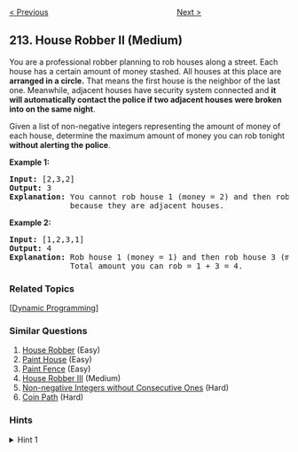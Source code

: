 <!--|This file generated by command(leetcode description); DO NOT EDIT.    |-->
<!--+----------------------------------------------------------------------+-->
<!--|@author    openset <openset.wang@gmail.com>                           |-->
<!--|@link      https://github.com/openset                                 |-->
<!--|@home      https://github.com/openset/leetcode                        |-->
<!--+----------------------------------------------------------------------+-->

[< Previous](https://github.com/openset/leetcode/tree/master/problems/word-search-ii "Word Search II")
　　　　　　　　　　　　　　　　
[Next >](https://github.com/openset/leetcode/tree/master/problems/shortest-palindrome "Shortest Palindrome")

## 213. House Robber II (Medium)

<p>You are a professional robber planning to rob houses along a street. Each house has a certain amount of money stashed. All houses at this place are <strong>arranged in a circle.</strong> That means the first house is the neighbor of the last one. Meanwhile, adjacent houses have security system connected and&nbsp;<b>it will automatically contact the police if two adjacent houses were broken into on the same night</b>.</p>

<p>Given a list of non-negative integers representing the amount of money of each house, determine the maximum amount of money you can rob tonight <strong>without alerting the police</strong>.</p>

<p><strong>Example 1:</strong></p>

<pre>
<strong>Input:</strong> [2,3,2]
<strong>Output:</strong> 3
<strong>Explanation:</strong> You cannot rob house 1 (money = 2) and then rob house 3 (money = 2),
&nbsp;            because they are adjacent houses.
</pre>

<p><strong>Example 2:</strong></p>

<pre>
<strong>Input:</strong> [1,2,3,1]
<strong>Output:</strong> 4
<strong>Explanation:</strong> Rob house 1 (money = 1) and then rob house 3 (money = 3).
&nbsp;            Total amount you can rob = 1 + 3 = 4.</pre>

### Related Topics
  [[Dynamic Programming](https://github.com/openset/leetcode/tree/master/tag/dynamic-programming/README.md)]

### Similar Questions
  1. [House Robber](https://github.com/openset/leetcode/tree/master/problems/house-robber) (Easy)
  1. [Paint House](https://github.com/openset/leetcode/tree/master/problems/paint-house) (Easy)
  1. [Paint Fence](https://github.com/openset/leetcode/tree/master/problems/paint-fence) (Easy)
  1. [House Robber III](https://github.com/openset/leetcode/tree/master/problems/house-robber-iii) (Medium)
  1. [Non-negative Integers without Consecutive Ones](https://github.com/openset/leetcode/tree/master/problems/non-negative-integers-without-consecutive-ones) (Hard)
  1. [Coin Path](https://github.com/openset/leetcode/tree/master/problems/coin-path) (Hard)

### Hints
<details>
<summary>Hint 1</summary>
Since House[1] and House[n] are adjacent, they cannot be robbed together. Therefore, the problem becomes to rob either House[1]-House[n-1] or House[2]-House[n], depending on which choice offers more money. Now the problem has degenerated to the <a href ="https://leetcode.com/problems/house-robber/description/">House Robber</a>, which is already been solved.
</details>
